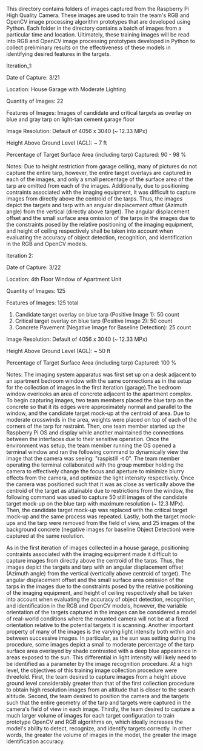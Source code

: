 This directory contains folders of images captured from the Raspberry Pi 
High Quality Camera. These images are used to train the team's RGB and OpenCV
image processing algorithm prototypes that are developed using Python. Each 
folder in the directory contains a batch of images from a particular time
and location. Ultimately, these training images will be read into 
RGB and OpenCV image processing prototypes developed in Python to collect
preliminary results on the effectiveness of these models in identifying
desired features in the targets.  


Iteration_1: 

Date of Capture: 3/21

Location: House Garage with Moderate Lighting

Quantity of Images: 22 

Features of Images: Images of candidate and critical targets as overlay on blue
and gray tarp on light-tan cement garage floor

Image Resolution: Default of 4056 x 3040 (~ 12.33 MPx)

Height Above Ground Level (AGL): ~ 7 ft

Percentage of Target Surface Area (including tarp) Captured: 90 - 98 %

Notes: Due to height restriction from garage ceiling, many of pictures do
not capture the entire tarp, however, the entire target overlays are captured
in each of the images, and only a small percentage of the surface area of 
the tarp are omitted from each of the images. Additionally, due to positioning
contraints associated with the imaging equipment, it was difficult to capture
images from directly above the centroid of the tarps. Thus, the images depict
the targets and tarp with an angular displacement offset (Azimuth angle) 
from the vertical (directly above target). The angular displacement offset
and the small surface area omission of the tarps in the images due to the
constraints posed by the relative positioning of the imaging equipment, and 
height of ceiling respectively shall be taken into account when evaluating
the accuracy of object detection, recognition, and identification in the 
RGB and OpenCV models.  

Iteration 2: 

Date of Capture: 3/22

Location: 4th Floor Window of Apartment Unit 

Quantity of Images: 125

Features of Images: 125 total

1) Candidate target overlay on blue tarp (Positive Image 1): 50 count 
2) Critical target overlay on blue tarp (Positive Image 2): 50 count
3) Concrete Pavement (Negative Image for Baseline Detection): 25 count

Image Resolution: Default of 4056 x 3040 (~ 12.33 MPx)

Height Above Ground Level (AGL): ~ 50 ft

Percentage of Target Surface Area (including tarp) Captured: 100 %

Notes: The imaging system apparatus was first set up on a desk adjacent to an apartment bedroom window with the same connections as in the setup for the collection of images in the first iteration (garage).The bedroom window overlooks an area of concrete adjacent to the apartment complex. To begin capturing images, two team members placed the blue tarp on the concrete so that it its edges were approximately normal and parallel to the window, and the candidate target mock-up at the centroid of area. Due to moderate crosswinds in the area, weights were placed on top of each of the corners of the tarp for restraint. Then, one team member started up the Raspberry Pi OS and display while another maintained the connections between the interfaces due to their sensitive operation. Once the environment was setup, the team member running the OS opened a terminal window and ran the following command to dynamically view the image that the camera was seeing: "raspistill -t 0". The team member operating the terminal collaborated with the group member holding the camera to effectively change the focus and aperture to minimize blurry effects from the camera, and optimize the light intensity respectively. Once the camera was positioned such that it was as close as vertically above the centroid of the target as attainable due to restrictions from the window, the following command was used to capture 50 still images of the candidate target mock-up on the blue tarp with maximum resolution (~ 12.3 MPx). Then, the candidate target mock-up was replaced with the critical target mock-up and the same process was repeated. Lastly, both the target mock-ups and the tarp were removed from the field of view, and 25 images of the background concrete (negative images for baseline Object Detection) were captured at the same reolution. 

As in the first iteration of images collected in a house garage, positioning
contraints associated with the imaging equipment made it difficult to capture
images from directly above the centroid of the tarps. Thus, the images depict
the targets and tarp with an angular displacement offset (Azimuth angle) 
from the vertical (vertically above centroid of target). The angular displacement offset
and the small surface area omission of the tarps in the images due to the
constraints posed by the relative positioning of the imaging equipment, and 
height of ceiling respectively shall be taken into account when evaluating
the accuracy of object detection, recognition, and identification in the 
RGB and OpenCV models, however, the variable orientation of the targets captured in the images can be considered a model of real-world conditions where the mounted camera will not be at a fixed orientation relative to the potential targets it is scanning. Another important property of many of the images is the varying light intensity both within and between successive images. In particular, as the sun was setting during the procedure, some images depict a small to moderate percentage of the tarp surface area overlayed by shade contrasted with a deep blue appearance in areas exposed to the sun. This differential in light intensity will likely need to be identified as a parameter by the image recognition procedure. At a high level, the objectives of this training image collection procedure were threefold. First, the team desired to capture images from a height above ground level considerably greater than that of the first collection procedure to obtain high resolution images from an altitude that is closer to the search altitude. Second, the team desired to position the camera and the targets such that the entire geometry of the tarp and targets were captured in the camera's field of view in each image. Thirdly, the team desired to capture a much larger volume of images for each target configuration to train prototype OpenCV and RGB algorithms on, which ideally increases the model's ability to detect, recognize, and identify targets correctly. In other words, the greater the volume of images in the model, the greater the image identification accuracy. 
